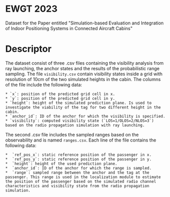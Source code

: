 # EWGT 2023
Dataset for the Paper entitled "Simulation-based Evaluation and Integration of Indoor Positioning Systems in Connected Aircraft Cabins"

# Descriptor

The dataset consist of three .csv files containing the visibility analysis from ray launching, the anchor states and the results of the probabilistic range sampling. The file `visibility.csv` contain visibility states inside a grid with resolution of 10cm of the two simulated heights in the cabin. The columns of the file include the following data:

    * `x`: position of the predicted grid cell in x.
    * `y`: position of the predicted grid cell in y.
    * `height`: height of the simulated prediction plane. Is used to investigate the viability of the tag for two different height in the cabin.
    * `anchor_id`: ID of the anchor for which the visibility is specified.
    * `visibility`: computed visibility state (`LOS=1/OLOS=2/NLOS=3`) based on the radio propagation simulation with ray launching.


The second .csv file includes the sampled ranges based on the observability and is named `ranges.csv`. Each line of the file contains the following data:

    *  `ref_pos_x`: static reference position of the passenger in x.
    *  `ref_pos_y`: static reference position of the passenger in y.
    *  `height`: height of the used prediction plane.
    *  `anchor_id`: ID of the anchor for which the range is sampled.
    *  `range`: sampled range between the anchor and the tag at the passenger. This range is used in the localization module to estimate the position of the passenger based on the simulated radio channel characteristics and visibility state from the radio propagation simulation.
